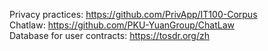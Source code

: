 Privacy practices: https://github.com/PrivApp/IT100-Corpus \
Chatlaw: https://github.com/PKU-YuanGroup/ChatLaw \
Database for user contracts: https://tosdr.org/zh